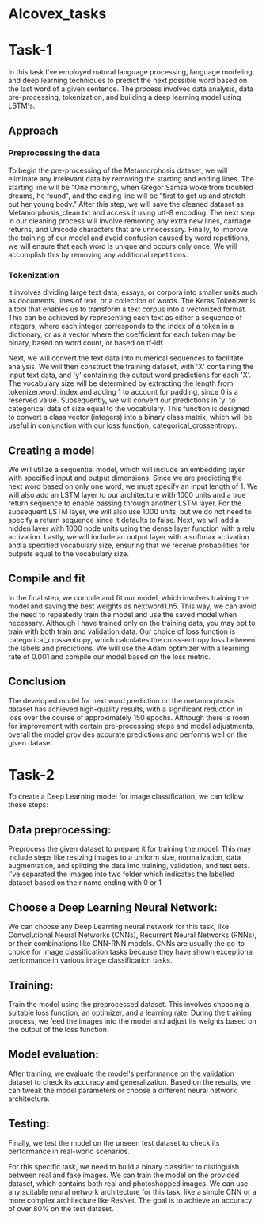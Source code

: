 # Alcovex_tasks

# Task-1 
In this task I've employed natural language processing, language modeling, and deep learning techniques to predict the next possible word based on the last word of a given sentence. The process involves data analysis, data pre-processing, tokenization, and building a deep learning model using LSTM's.

## Approach

### Preprocessing the data

To begin the pre-processing of the Metamorphosis dataset, we will eliminate any irrelevant data by removing the starting and ending lines. The starting line will be "One morning, when Gregor Samsa woke from troubled dreams, he found", and the ending line will be "first to get up and stretch out her young body." After this step, we will save the cleaned dataset as Metamorphosis_clean.txt and access it using utf-8 encoding. The next step in our cleaning process will involve removing any extra new lines, carriage returns, and Unicode characters that are unnecessary. Finally, to improve the training of our model and avoid confusion caused by word repetitions, we will ensure that each word is unique and occurs only once. We will accomplish this by removing any additional repetitions. 

### Tokenization 

it involves dividing large text data, essays, or corpora into smaller units such as documents, lines of text, or a collection of words. The Keras Tokenizer is a tool that enables us to transform a text corpus into a vectorized format. This can be achieved by representing each text as either a sequence of integers, where each integer corresponds to the index of a token in a dictionary, or as a vector where the coefficient for each token may be binary, based on word count, or based on tf-idf.

Next, we will convert the text data into numerical sequences to facilitate analysis. We will then construct the training dataset, with 'X' containing the input text data, and 'y' containing the output word predictions for each 'X'. The vocabulary size will be determined by extracting the length from tokenizer.word_index and adding 1 to account for padding, since 0 is a reserved value. Subsequently, we will convert our predictions in 'y' to categorical data of size equal to the vocabulary. This function is designed to convert a class vector (integers) into a binary class matrix, which will be useful in conjunction with our loss function, categorical_crossentropy.

## Creating a model

We will utilize a sequential model, which will include an embedding layer with specified input and output dimensions. Since we are predicting the next word based on only one word, we must specify an input length of 1. We will also add an LSTM layer to our architecture with 1000 units and a true return sequence to enable passing through another LSTM layer. For the subsequent LSTM layer, we will also use 1000 units, but we do not need to specify a return sequence since it defaults to false. Next, we will add a hidden layer with 1000 node units using the dense layer function with a relu activation. Lastly, we will include an output layer with a softmax activation and a specified vocabulary size, ensuring that we receive probabilities for outputs equal to the vocabulary size.

## Compile and fit

In the final step, we compile and fit our model, which involves training the model and saving the best weights as nextword1.h5. This way, we can avoid the need to repeatedly train the model and use the saved model when necessary. Although I have trained only on the training data, you may opt to train with both train and validation data. Our choice of loss function is categorical_crossentropy, which calculates the cross-entropy loss between the labels and predictions. We will use the Adam optimizer with a learning rate of 0.001 and compile our model based on the loss metric.

## Conclusion

The developed model for next word prediction on the metamorphosis dataset has achieved high-quality results, with a significant reduction in loss over the course of approximately 150 epochs. Although there is room for improvement with certain pre-processing steps and model adjustments, overall the model provides accurate predictions and performs well on the given dataset.

# Task-2

To create a Deep Learning model for image classification, we can follow these steps:

## Data preprocessing: 
Preprocess the given dataset to prepare it for training the model. This may include steps like resizing images to a uniform size, normalization, data augmentation, and splitting the data into training, validation, and test sets. I've separated the images into two folder which indicates the labelled dataset based on their name ending with 0 or 1

## Choose a Deep Learning Neural Network: 

We can choose any Deep Learning neural network for this task, like Convolutional Neural Networks (CNNs), Recurrent Neural Networks (RNNs), or their combinations like CNN-RNN models. CNNs are usually the go-to choice for image classification tasks because they have shown exceptional performance in various image classification tasks.

## Training: 
Train the model using the preprocessed dataset. This involves choosing a suitable loss function, an optimizer, and a learning rate. During the training process, we feed the images into the model and adjust its weights based on the output of the loss function.

## Model evaluation: 
After training, we evaluate the model's performance on the validation dataset to check its accuracy and generalization. Based on the results, we can tweak the model parameters or choose a different neural network architecture.

## Testing:
Finally, we test the model on the unseen test dataset to check its performance in real-world scenarios.

For this specific task, we need to build a binary classifier to distinguish between real and fake images. We can train the model on the provided dataset, which contains both real and photoshopped images. We can use any suitable neural network architecture for this task, like a simple CNN or a more complex architecture like ResNet. The goal is to achieve an accuracy of over 80% on the test dataset.


